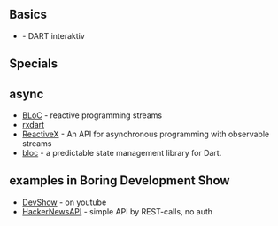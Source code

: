 ## Basics
- [](https://dart.dev/#try-dart) - DART interaktiv

## Specials



## async
- [BLoC](https://www.didierboelens.com/2018/08/reactive-programming-streams-bloc/) - reactive programming streams
- [rxdart](https://pub.dev/packages/rxdart)
- [ReactiveX](https://reactivex.io/) - An API for asynchronous programming with observable streams
- [bloc](https://bloclibrary.dev/#/) - a predictable state management library for Dart.


## examples in Boring Development Show

- [DevShow](https://youtu.be/yr8F2S3Amas) - on youtube
- [HackerNewsAPI](https://github.com/HackerNews/API) - simple API by REST-calls, no auth
